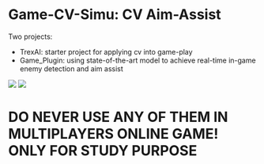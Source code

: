 # Game-CV-Simu: CV Aim-Assist

Two projects:
- TrexAI: starter project for applying cv into game-play
- Game_Plugin: using state-of-the-art model to achieve real-time in-game enemy detection and aim assist 

![](apex-cv.gif)
![](TrexAI.gif)

# DO NEVER USE ANY OF THEM IN MULTIPLAYERS ONLINE GAME! ONLY FOR STUDY PURPOSE

